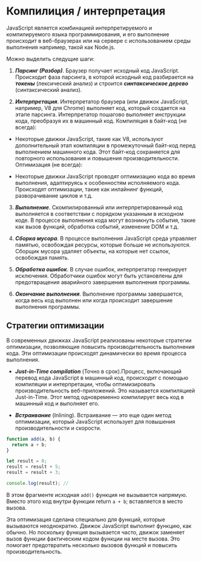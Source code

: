 # Компилиция / интерпретация

JavaScript является комбинацией интерпретируемого и компилируемого языка программирования, и его выполнение происходит в веб-браузерах или на сервере с использованием среды выполнения например, такой как Node.js.

Можно выделить следущие шаги:

1. **_Парсинг (Разбор)_**. Браузер получает исходный код JavaScript. Происходит фаза парсинга, в которой исходный код разбирается на **_токены_** (лексический анализ) и строится **_синтаксическое дерево_** (синтаксический анализ).

2. **_Интерпретация_**. Интерпретатор браузера (или движок JavaScript, например, V8 для Chrome) выполняет код, который создается на этапе парсинга. Интерпретатор пошагово выполняет инструкции кода, преобразуя их в машинный код.
Компиляция в байт-код (не всегда):

- Некоторые движки JavaScript, такие как V8, используют дополнительный этап компиляции в промежуточный байт-код перед выполнением машинного кода. Этот байт-код сохраняется для повторного использования и повышения производительности.
Оптимизация (не всегда):

- Некоторые движки JavaScript проводят оптимизацию кода во время выполнения, адаптируясь к особенностям исполняемого кода.
Происходят оптимизации, такие как инлайнинг функций, разворачивание циклов и т.д.

3. **_Выполнение_**. Скомпилированный или интерпретированный код выполняется в соответствии с порядком указанным в исходном коде. В процессе выполнения кода могут возникнуть события, такие как вызов функций, обработка событий, изменение DOM и т.д.

4. **_Сборка мусора_**. В процессе выполнения JavaScript среда управляет памятью, освобождая ресурсы, которые больше не используются. Сборщик мусора удаляет объекты, на которые нет ссылок, освобождая память.

5. **_Обработка ошибок_**. В случае ошибок, интерпретатор генерирует исключения.
Обработчики ошибок могут быть установлены для предотвращения аварийного завершения выполнения программы.

6. **_Окончание выполнения_**. Выполнение программы завершается, когда весь код выполнен или когда происходит завершение выполнения программы.

## Стратегии оптимизации

В современных движках JavaScript реализованы некоторые стратегии оптимизации, позволяющие повысить производительность выполнения кода. Эти оптимизации происходят динамически во время процесса выполнения.

- **_Just-in-Time compilation_** (Точно в срок).Процесс, включающий перевод кода JavaScript в машинный код, происходит с помощью компиляции и интерпретации, чтобы оптимизировать производительность веб-приложений. Это называется компиляцией Just-in-Time. Этот метод одновременно компилирует весь код в машинный код и выполняет его.

- **_Встраивание_** (Inlining). Встраивание — это еще один метод оптимизации, который JavaScript использует для повышения производительности и скорости.

```javascript
function add(a, b) {
  return a + b;
}

let result = 0;
result = result + 5;
result = result + 3;

console.log(result); //
```

В этом фрагменте исходная `add()` функция не вызывается напрямую. Вместо этого код внутри функции return `a + b`; вставляется в место вызова.

Эта оптимизация сделана специально для функций, которые вызываются неоднократно. Движок JavaScript выполнит функцию, как обычно. Но поскольку функция вызывается часто, движок заменяет вызов функции фактическим кодом функции на месте вызова. Это помогает предотвратить несколько вызовов функций и повысить производительность.
